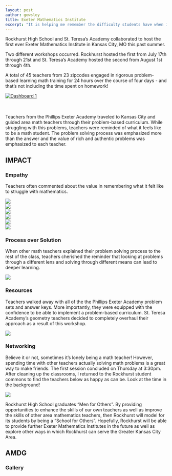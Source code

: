 ```yaml
---
layout: post
author: gowsley
title: Exeter Mathematics Institute
excerpt: "It is helping me remember the difficulty students have when initially given a problem."
---
```


Rockhurst High School and St. Teresa’s Academy collaborated to host the first ever Exeter Mathematics Institute in Kansas City, MO this past summer.

Two different workshops occurred. Rockhurst hosted the first from July 17th through 21st and St. Teresa’s Academy hosted the second from August 1st through 4th. 

A total of 45 teachers from 23 zipcodes engaged in rigorous problem-based learning math training for 24 hours over the course of four days - and that’s not including the time spent on homework!

<style>
.tableauPlaceholder iframe {
    height: 620px;
    width: 100%;
}
</style>

<script type='text/javascript' src='https://public.tableau.com/javascripts/api/viz_v1.js'></script>
<div class='tableauPlaceholder' style='position: relative'>
    <noscript>
        <a href='#'><img alt='Dashboard 1 ' src='https:&#47;&#47;public.tableau.com&#47;static&#47;images&#47;EM&#47;EMIGeographicProfile&#47;Dashboard1&#47;1_rss.png' style='border: none' /></a>
    </noscript>
    <object class='tableauViz' style='display:none;'>
        <param name='host_url' value='https%3A%2F%2Fpublic.tableau.com%2F' />
        <param name='path' value='views&#47;EMIGeographicProfile&#47;Dashboard1?:embed=y&amp;:display_count=y' />
        <param name='toolbar' value='yes' />
        <param name='static_image' value='https:&#47;&#47;public.tableau.com&#47;static&#47;images&#47;EM&#47;EMIGeographicProfile&#47;Dashboard1&#47;1.png' />
        <param name='animate_transition' value='yes' />
        <param name='display_static_image' value='yes' />
        <param name='display_spinner' value='yes' />
        <param name='display_overlay' value='yes' />
        <param name='display_count' value='yes' />
    </object>
</div>
<script type='text/javascript'>
    var divElement = document.getElementById('viz1474425303584');
    var vizElement = divElement.getElementsByTagName('object')[0];
    vizElement.style.minWidth = '424px';
    vizElement.style.maxWidth = '654px';
    vizElement.style.minHeight = '629px';
    vizElement.style.maxHeight = '929px';
    var scriptElement = document.createElement('script');
    scriptElement.src = 'https://public.tableau.com/javascripts/api/viz_v1.js';
    vizElement.parentNode.insertBefore(scriptElement, vizElement);
</script>

<br>
<br>

Teachers from the Phillips Exeter Academy traveled to Kansas City and guided area math teachers through their problem-based curriculum. While struggling with this problems, teachers were reminded of what it feels like to be a math student. The problem solving process was emphasized more than the answer and the value of rich and authentic problems was emphasized to each teacher.

## IMPACT

### Empathy

Teachers often commented about the value in remembering what it felt like to struggle with mathematics. 

<div class="flex-wrapper">
  <img src="/img/EMI_Empathy_1.png">
</div>

<div class="flex-wrapper">
  <img src="/img/EMI_Empathy_2.png">
</div>

<div class="flex-wrapper">
  <img src="/img/EMI_Empathy_3.png">
</div>

<div class="flex-wrapper">
  <img src="/img/EMI_Empathy_4.png">
</div>

<div class="flex-wrapper">
  <img src="/img/EMI_Empathy_5.png">
</div>

<div class="flex-wrapper">
  <img src="/img/EMI_Empathy_6.png">
</div>

### Process over Solution

When other math teachers explained their problem solving process to the rest of the class, teachers cherished the reminder that looking at problems through a different lens and solving through different means can lead to deeper learning.

<div class="flex-wrapper">
  <img src="/img/EMI_different_approaches.png" >
</div>

### Resources

Teachers walked away with all of the the Phillips Exeter Academy problem sets and answer keys. More importantly, they were equipped with the confidence to be able to implement a problem-based curriculum. St. Teresa Academy’s geometry teachers decided to completely overhaul their approach as a result of this workshop.

<div class="flex-wrapper">
  <img src="/img/EMI_deeper_level.png">
</div>


### Networking

Believe it or not, sometimes it’s lonely being a math teacher! However, spending time with other teachers actually solving math problems is a great way to make friends. The first session concluded on Thursday at 3:30pm. After cleaning up the classrooms, I returned to the Rockhurst student commons to find the teachers below as happy as can be. Look at the time in the background!

<div class="flex-wrapper">
  <img src="/img/EMI_LAST_DAY.jpg" >
</div>

Rockhurst High School graduates “Men for Others”. By providing opportunities to enhance the skills of our own teachers as well as improve the skills of other area mathematics teachers, then Rockhurst will model for its students by being a “School for Others”. Hopefully, Rockhurst will be able to provide further Exeter Mathematics Institutes in the future as well as explore other ways in which Rockhurst can serve the Greater Kansas City Area.

## AMDG

### Gallery

<div class="row">
  <div class="col-xs-3"><a class="image-popup-vertical-fit" href="/img/EMI_Feedback_1.png" title=""><img src="/img/EMI_Feedback_1.png" alt=""></img></a></div>
  <div class="col-xs-3"><a class="image-popup-vertical-fit" href="/img/EMI_Feedback_2.png" title=""><img src="/img/EMI_Feedback_2.png" alt=""></img></a></div>
  <div class="col-xs-3"><a class="image-popup-vertical-fit" href="/img/EMI_Feedback_3.png" title=""><img src="/img/EMI_Feedback_3.png" alt=""></img></a></div>
  <div class="col-xs-3"><a class="image-popup-vertical-fit" href="/img/EMI_Feedback_4.png" title=""><img src="/img/EMI_Feedback_4.png" alt=""></img></a></div>
</div>
<p>&nbsp;</p>
<div class="row">
  <div class="col-xs-3"><a class="image-popup-vertical-fit" href="/img/EMI_Feedback_5.png" title=""><img src="/img/EMI_Feedback_5.png" alt=""></img></a></div>
  <div class="col-xs-3"><a class="image-popup-vertical-fit" href="/img/EMI_Feedback_6.png" title=""><img src="/img/EMI_Feedback_6.png" alt=""></img></a></div>
</div>
<p>&nbsp;</p>
<div class="row">
  <div class="col-xs-3"><a class="image-popup-vertical-fit" href="/img/EMI_Feedback_10.png" title="/img/EMI_Feedback_10.png"><img src="/img/EMI_Feedback_10.png" alt=""></img></a></div>
  <div class="col-xs-3"><a class="image-popup-vertical-fit" href="/img/EMI_Feedback_11.png" title="/img/EMI_Feedback_11.png"><img src="/img/EMI_Feedback_11.png" alt=""></img></a></div>
  <div class="col-xs-3"><a class="image-popup-vertical-fit" href="/img/EMI_Feedback_12.png" title="/img/EMI_Feedback_12.png"><img src="/img/EMI_Feedback_12.png" alt=""></img></a></div>
</div>
<p>&nbsp;</p>




